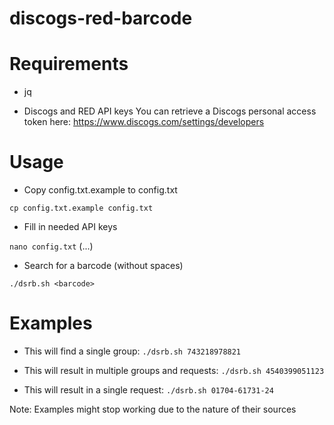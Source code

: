 # discogs-red-barcode

# Requirements

* jq

* Discogs and RED API keys
You can retrieve a Discogs personal access token here: https://www.discogs.com/settings/developers

# Usage

* Copy config.txt.example to config.txt

`cp config.txt.example config.txt`

* Fill in needed API keys

`nano config.txt` (...)

* Search for a barcode (without spaces)

`./dsrb.sh <barcode>`

# Examples

* This will find a single group: 
`./dsrb.sh 743218978821`

* This will result in multiple groups and requests:
`./dsrb.sh 4540399051123`

* This will result in a single request:
`./dsrb.sh 01704-61731-24`

Note: Examples might stop working due to the nature of their sources
